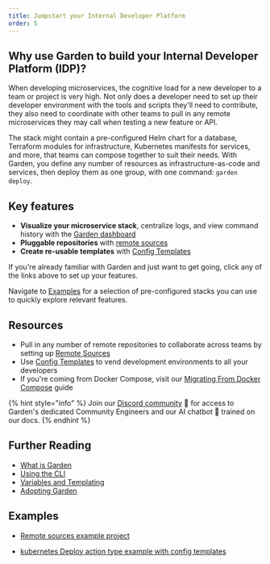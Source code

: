 ```yaml
---
title: Jumpstart your Internal Developer Platform
order: 5
---
```


## Why use Garden to build your Internal Developer Platform (IDP)?

When developing microservices, the cognitive load for a new developer to a team or project is very high. Not only does a developer need to set up their developer environment with the tools and scripts they'll need to contribute, they also need to coordinate with other teams to pull in any remote microservices they may call when testing a new feature or API.

The stack might contain a pre-configured Helm chart for a database, Terraform modules for infrastructure, Kubernetes manifests for services, and more, that teams can compose together to suit their needs. With Garden, you define any number of resources as infrastructure-as-code and services, then deploy them as one group, with one command: `garden deploy`.

## Key features

- **Visualize your microservice stack**, centralize logs, and view command history with the [Garden dashboard](https://app.garden.io)
- **Pluggable repositories** with [remote sources](../../features/remote-sources.md)
- **Create re-usable templates** with [Config Templates](../../features/config-templates.md)

If you're already familiar with Garden and just want to get going, click any of the links above to set up your features.

Navigate to [Examples](#examples) for a selection of pre-configured stacks you can use to quickly explore relevant features.

## Resources

- Pull in any number of remote repositories to collaborate across teams by setting up [Remote Sources](../../features/remote-sources.md)
- Use [Config Templates](../../features/config-templates.md) to vend development environments to all your developers
- If you're coming from Docker Compose, visit our [Migrating From Docker Compose](../../guides/migrating-from-docker-compose.md) guide

{% hint style="info" %}
Join our [Discord community](https://go.garden.io/discord) 🌸 for access to Garden's dedicated Community Engineers and our AI chatbot 🤖  trained on our docs.
{% endhint %}

## Further Reading

- [What is Garden](../../overview/what-is-garden.md)
- [Using the CLI](../../guides/using-the-cli.md)
- [Variables and Templating](../../features/variables-and-templating.md)
- [Adopting Garden](../../misc/adopting-garden.md)

## Examples

- [Remote sources example project](https://github.com/garden-io/garden/tree/0.14.9/examples/remote-sources)

- [kubernetes Deploy action type example with config templates](https://github.com/garden-io/garden/tree/0.14.9/examples/k8s-deploy-config-templates)
